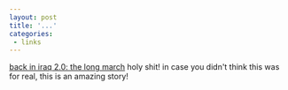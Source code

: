 ```yaml
---
layout: post
title: '...'
categories:
 - links
---
```


<a href="http://www.back-to-iraq.com/archives/000344.php">back in iraq 2.0: the long march</a> holy shit! in case you didn't think this was for real, this is an amazing story!


